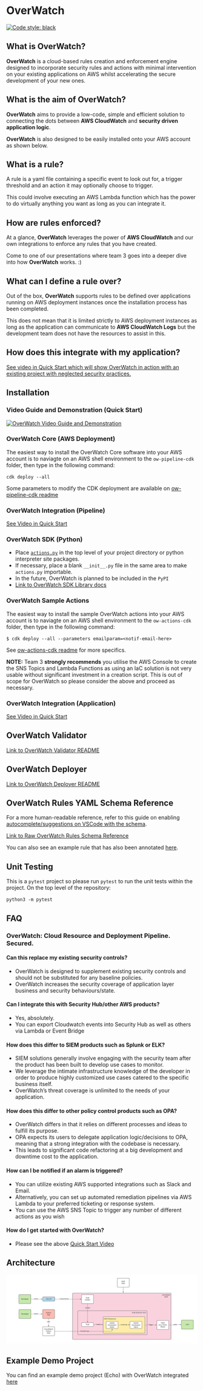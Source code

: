 # OverWatch

[![Code style: black](https://img.shields.io/badge/code%20style-black-000000.svg)](https://github.com/psf/black)

## What is OverWatch?
**OverWatch** is a cloud-based rules creation and enforcement engine designed to incorporate security rules and actions with minimal intervention on your existing applications on AWS whilst accelerating the secure development of your new ones.

## What is the aim of OverWatch?
**OverWatch** aims to provide a low-code, simple and efficient solution to connecting the dots between **AWS CloudWatch** and **security driven application logic**.

**OverWatch** is also designed to be easily installed onto your AWS account as shown below.

## What is a rule?
A rule is a yaml file containing a specific event to look out for, a trigger threshold and an action it may optionally choose to trigger.

This could involve executing an AWS Lambda function which has the power to do virtually anything you want as long as you can integrate it.

## How are rules enforced?
At a glance, **OverWatch** leverages the power of **AWS CloudWatch** and our own integrations to enforce any rules that you have created.

Come to one of our presentations where team 3 goes into a deeper dive into how **OverWatch** works. :)

## What can I define a rule over?
Out of the box, **OverWatch** supports rules to be defined over applications running on AWS deployment instances once the installation process has been completed.

This does not mean that it is limited strictly to AWS deployment instances as long as the application can communicate to **AWS CloudWatch Logs** but the development team does not have the resources to assist in this.

## How does this integrate with my application?
[See video in Quick Start which will show OverWatch in action with an existing project with neglected security practices.](#video-guide-and-demonstration-quick-start)

## Installation
### Video Guide and Demonstration (Quick Start)
[![OverWatch Video Guide and Demonstration](https://img.youtube.com/vi/iumwHlVJtLE/0.jpg)](https://www.youtube.com/watch?v=iumwHlVJtLE)

### OverWatch Core (AWS Deployment)
The easiest way to install the OverWatch Core software into your AWS account is to naviagte on an AWS shell environment to the `ow-pipeline-cdk` folder, then type in the following command:
```
cdk deploy --all
```
Some parameters to modify the CDK deployment are available on [ow-pipeline-cdk readme](ow-pipeline-cdk/README.md)

### OverWatch Integration (Pipeline)
[See Video in Quick Start](#video-guide-and-demonstration-quick-start)

### OverWatch SDK (Python)
* Place [`actions.py`](ow-core/library/actions.py) in the top level of your project directory or python interpreter site packages.
* If necessary, place a blank `__init__.py` file in the same area to make `actions.py` importable.
* In the future, OverWatch is planned to be included in the `PyPI`
* [Link to OverWatch SDK Library docs](ow-core/library/README.md)

### OverWatch Sample Actions
The easiest way to install the sample OverWatch actions into your AWS account is to naviagte on an AWS shell environment to the `ow-actions-cdk` folder, then type in the following command:
```
$ cdk deploy --all --parameters emailparam=<notif-email-here>
```
See [ow-actions-cdk readme](ow-actions-cdk/README.md) for more specifics.

**NOTE:** Team 3 **strongly recommends** you utilise the AWS Console to create the SNS Topics and Lambda Functions as using an IaC solution is not very usable without significant investment in a creation script.
This is out of scope for OverWatch so please consider the above and proceed as necessary.

### OverWatch Integration (Application)
[See Video in Quick Start](#video-guide-and-demonstration-quick-start)

## OverWatch Validator
[Link to OverWatch Validator README](ow-core/validator/README.md)

## OverWatch Deployer
[Link to OverWatch Deployer README](ow-core/deployer/README.md)

## OverWatch Rules YAML Schema Reference
For a more human-readable reference, refer to this guide on enabling [autocomplete/suggestions on VSCode with the schema](/ow-core/validator/README.md#how-do-i-enable-autocomplete-for-my-rules-files-in-vscode).

[Link to Raw OverWatch Rules Schema Reference](ow-core/validator/internal/schema.yaml)

You can also see an example rule that has also been annotated [here](ow-core/example).

## Unit Testing
This is a `pytest` project so please run `pytest` to run the unit tests within the project.
On the top level of the repository:
```
python3 -m pytest
```

## FAQ
### OverWatch: Cloud Resource and Deployment Pipeline. Secured.
#### Can this replace my existing security controls?
* OverWatch is designed to supplement existing security controls and should not be substituted for any baseline policies.
* OverWatch increases the security coverage of application layer business and security behaviours/state.

#### Can I integrate this with Security Hub/other AWS products?
* Yes, absolutely.
* You can export Cloudwatch events into Security Hub as well as others via Lambda or Event Bridge

#### How does this differ to SIEM products such as Splunk or ELK?
* SIEM solutions generally involve engaging with the security team after the product has been built to develop use cases to monitor.
* We leverage the intimate infrastructure knowledge of the developer in order to produce highly customized use cases catered to the specific business itself.
* OverWatch’s threat coverage is unlimited to the needs of your application.

#### How does this differ to other policy control products such as OPA?
* OverWatch differs in that it relies on different processes and ideas to fulfill its purpose.
* OPA expects its users to delegate application logic/decisions to OPA, meaning that a strong integration with the codebase is necessary.
* This leads to significant code refactoring at a big development and downtime cost to the application.

#### How can I be notified if an alarm is triggered?
* You can utilize existing AWS supported integrations such as Slack and Email.
* Alternatively, you can set up automated remediation pipelines via AWS Lambda to your preferred ticketing or response system.
* You can use the AWS SNS Topic to trigger any number of different actions as you wish

#### How do I get started with OverWatch?
* Please see the above [Quick Start Video](#video-guide-and-demonstration-quick-start)

## Architecture
![OverWatch Architecture](overwatch_architecture.png)

## Example Demo Project
You can find an example demo project (Echo) with OverWatch integrated [here](https://github.com/binghub-community/project-echo-demo-app)
